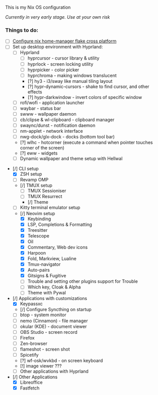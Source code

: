 This is my Nix OS configuration

_Currently in very early stage. Use at your own risk_

### Things to do:

- [ ] [Configure nix home-manager flake cross platform](https://www.reddit.com/r/NixOS/comments/1bwngdo/comment/l9zjwra/)
- [ ] Set up desktop environment with Hyprland:
  - [ ] Hyprland
    - [ ] hyprcursor - cursor library & utility
    - [ ] hyprlock - screen locking utility
    - [ ] hyprpicker - color picker
    - [ ] hyprchroma - making windows translucent
    - [?] hy3 - i3/sway like manual tiling layout
    - [?] hypr-dynamic-cursors - shake to find cursor, and other effects
    - [?] hypr-darkwindow - invert colors of specific window
  - [ ] rofi/wofi - application launcher
  - [ ] waybar - status bar
  - [ ] swww - wallpaper daemon
  - [ ] cb/clipse & wl-clipboard - clipboard manager
  - [ ] swaync/dunst - notification daemon
  - [ ] nm-applet - network interface
  - [ ] nwg-dock/glx-dock - docks (bottom tool bar)
  - [?] wlhc - hotcorner (execute a command when pointer touches corner of the screen)
  - [?] eww - widgets
  - [ ] Dynamic wallpaper and theme setup with Hellwal
- [/] CLI setup
  - [x] ZSH setup
  - [ ] Revamp OMP
  - [/] TMUX setup
    - [ ] TMUX Sessioniser
    - [ ] TMUX Resurrect
    - [/] Theme
  - [ ] Kitty terminal emulator setup
  - [/] Neovim setup
    - [x] Keybinding
    - [x] LSP, Completions & Formatting
    - [x] Treesitter
    - [x] Telescope
    - [x] Oil
    - [x] Commentary, Web dev icons
    - [x] Harpoon
    - [x] Fold, Markview, Lualine
    - [x] Tmux-navigator
    - [x] Auto-pairs
    - [x] Gitsigns & Fugitive
    - [ ] Trouble and setting other plugins support for Trouble
    - [ ] Which key, Cloak & Alpha
    - [ ] Theme with Pywal
- [/] Applications with customizations
  - [x] Keypassxc
  - [/] Configure Syncthing on startup
  - [ ] btop - system monitor
  - [ ] nemo (Cinnamon) - file manager
  - [ ] okular (KDE) - document viewer
  - [ ] OBS Studio - screen record
  - [ ] Firefox
  - [ ] Zen-browser
  - [ ] flameshot - screen shot
  - [ ] Spicetify
  - [?] wf-osk/wvkbd - on screen keyboard
  - [!] image viewer ???
  - [ ] Other applications with Hyprland
- [/] Other Applications
  - [x] Libreoffice
  - [x] Fastfetch
